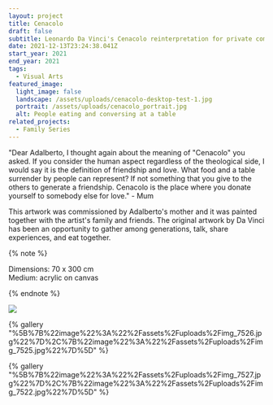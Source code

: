 ```yaml
---
layout: project
title: Cenacolo
draft: false
subtitle: Leonardo Da Vinci's Cenacolo reinterpretation for private commission
date: 2021-12-13T23:24:38.041Z
start_year: 2021
end_year: 2021
tags:
  - Visual Arts
featured_image:
  light_image: false
  landscape: /assets/uploads/cenacolo-desktop-test-1.jpg
  portrait: /assets/uploads/cenacolo_portrait.jpg
  alt: People eating and conversing at a table
related_projects:
  - Family Series
---
```

"Dear Adalberto, I thought again about the meaning of "Cenacolo" you asked. If you consider the human aspect regardless of the theological side, I would say it is the definition of friendship and love. What food and a table surrender by people can represent? If not something that you give to the others to generate a friendship. Cenacolo is the place where you donate yourself to somebody else for love." - Mum

This artwork was commissioned by Adalberto's mother and it was painted together with the artist's family and
friends. The original artwork by Da Vinci has been an opportunity to gather among generations, talk,
share experiences, and eat together.

{% note %}


Dimensions: 70 x 300 cm\
Medium: acrylic on canvas


{% endnote %}

![](/assets/uploads/full.jpg)

{% gallery "%5B%7B%22image%22%3A%22%2Fassets%2Fuploads%2Fimg_7526.jpg%22%7D%2C%7B%22image%22%3A%22%2Fassets%2Fuploads%2Fimg_7525.jpg%22%7D%5D" %}

{% gallery "%5B%7B%22image%22%3A%22%2Fassets%2Fuploads%2Fimg_7527.jpg%22%7D%2C%7B%22image%22%3A%22%2Fassets%2Fuploads%2Fimg_7522.jpg%22%7D%5D" %}